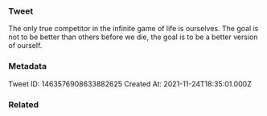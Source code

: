 ### Tweet
The only true competitor in the infinite game of life is ourselves. The goal is not to be better than others before we die, the goal is to be a better version of ourself.

### Metadata
Tweet ID: 1463576908633882625
Created At: 2021-11-24T18:35:01.000Z

### Related

